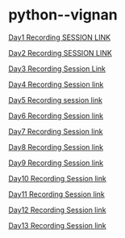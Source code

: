 # python--vignan

[Day1 Recording SESSION LINK](https://transcripts.gotomeeting.com/#/s/0ba0dd1a1087f5974f7f836727a4351208b95cae001ecf34dbb9dad43ae9c851)

[Day2 Recording SESSION LINK](https://transcripts.gotomeeting.com/#/s/bde0628434167f97bc03bbc03a8b2bc85e867cd8c22af1bd87fe1c0576cb28c4)

[Day3 Recording Session Link](https://transcripts.gotomeeting.com/#/s/44b43b87bb5534aabe9eb98d3c6d4bf5e7fdbe36e9a51055be0b115eff5becba)

[Day4 Recording Session link](https://transcripts.gotomeeting.com/#/s/2d56755c56c9896ac7900f5629df8a71530b23f66d88deaf3bbc44ac8164aa97)

[Day5 Recording session link](https://transcripts.gotomeeting.com/#/s/c18b43305496687b4ea3de25cb665b05e84f0b6a427702430c7c46ac4437f6f5)

[Day6 Recording Session link](https://transcripts.gotomeeting.com/#/s/1f241573d167c67d25d55a7a4e6de60ceed2bc2c4106ea816decf775051be50b)

[Day7 Recording Session link](https://transcripts.gotomeeting.com/#/s/e01a78dd8f13f8b01437b07762ada7cee131cdc7b55111329ed1f4bead864a93)

[Day8 Recording Session link](https://transcripts.gotomeeting.com/#/s/ac5e71c49e2296c564dc40976c17bbfab36b9a4709dd66475626e8107dec2320)

[Day9 Recording Session link](https://transcripts.gotomeeting.com/#/s/039809b8e37db2aa3f5da2db756f68ff0d4c11943a47743e6a8bb70e134dfaf1)

[Day10 Recording Session link]()

[Day11 Recording Session link]()

[Day12 Recording Session link]()

[Day13 Recording Session link]()



